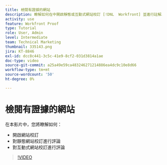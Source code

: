 ```yaml
---
title: 檢閱有證據的網站
description: 瞭解如何在中開啟靜態或互動式網站校訂 [!DNL  Workfront] 並進行註解。
activity: use
feature: Workfront Proof
type: Tutorial
role: User, Admin
level: Intermediate
team: Technical Marketing
thumbnail: 335143.png
jira: KT-8846
exl-id: dcc8c441-3c5c-41e9-8cf2-031d3814a1ae
doc-type: video
source-git-commit: a25a49e59ca483246271214886ea4dc9c10e8d66
workflow-type: tm+mt
source-wordcount: '50'
ht-degree: 0%

---
```


# 檢閱有證據的網站

在本影片中，您將瞭解如何：

* 開啟網站校訂
* 對靜態網站校訂進行評論
* 對互動式網站校訂進行評論

>[!VIDEO](https://video.tv.adobe.com/v/335143/?quality=12&learn=on)

<!--
## Learn more
* Review an interactive proof
* Review a static proof
-->
